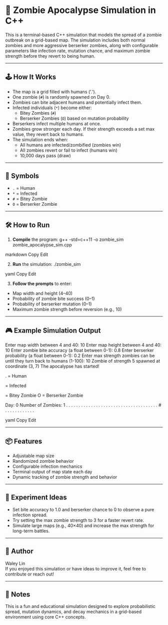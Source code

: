 # 🧟 Zombie Apocalypse Simulation in C++

This is a terminal-based C++ simulation that models the spread of a zombie outbreak on a grid-based map. The simulation includes both normal zombies and more aggressive berserker zombies, along with configurable parameters like infection rate, mutation chance, and maximum zombie strength before they revert to being human.

---

## 🕹️ How It Works

- The map is a grid filled with humans ('.').
- One zombie (`#`) is randomly spawned on Day 0.
- Zombies can bite adjacent humans and potentially infect them.
- Infected individuals (`*`) become either:
  - Bitey Zombies (`#`)
  - Berserker Zombies (`O`) based on mutation probability
- Berserkers infect multiple humans at once.
- Zombies grow stronger each day. If their strength exceeds a set max value, they revert back to humans.
- The simulation ends when:
  - All humans are infected/zombified (zombies win)
  - All zombies revert or fail to infect (humans win)
  - 10,000 days pass (draw)

---

## 🔢 Symbols

- `.` = Human  
- `*` = Infected  
- `#` = Bitey Zombie  
- `O` = Berserker Zombie  

---

## 🛠️ How to Run

1. **Compile** the program:
g++ -std=c++11 -o zombie_sim zombie_apocalypse_sim.cpp

markdown
Copy
Edit

2. **Run** the simulation:
./zombie_sim

yaml
Copy
Edit

3. **Follow the prompts** to enter:
- Map width and height (4–40)
- Probability of zombie bite success (0–1)
- Probability of berserker mutation (0–1)
- Maximum zombie strength before reversion (e.g., 10)

---

## 🎮 Example Simulation Output

Enter map width between 4 and 40: 10
Enter map height between 4 and 40: 10
Enter zombie bite accuracy (a float between 0-1): 0.8
Enter berserker probability (a float between 0-1): 0.2
Enter max strength zombies can be until they turn back to humans (1-100): 10
Zombie of strength 5 spawned at coordinate (3, 7)
The apocalypse has started!

. = Human

= Infected

= Bitey Zombie
O = Berserker Zombie

Day: 0
Number of Zombies: 1
. . . . . . . . . .
. . . . . . . . . .
. . . . . . . . . .
. . . . . . . # . .
. . . . . . . . . .

yaml
Copy
Edit

---

## 📦 Features

- Adjustable map size
- Randomized zombie behavior
- Configurable infection mechanics
- Terminal output of map state each day
- Dynamic tracking of zombie strength and behavior

---

## 🧪 Experiment Ideas

- Set bite accuracy to 1.0 and berserker chance to 0 to observe a pure infection spread.
- Try setting the max zombie strength to 3 for a faster revert rate.
- Simulate large maps (e.g., 40×40) and increase the max strength for long-term battles.

---

## 👤 Author

Waley Lin  
If you enjoyed this simulation or have ideas to improve it, feel free to contribute or reach out!

---

## 🧠 Notes

This is a fun and educational simulation designed to explore probabilistic spread, mutation dynamics, and decay mechanics in a grid-based environment using core C++ concepts.
